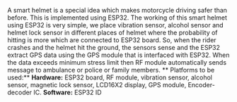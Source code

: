 A smart helmet is a special idea which makes motorcycle driving safer than before. This is implemented using ESP32. 
The working of this smart helmet using ESP32 is very simple, we place vibration sensor, alcohol sensor and helmet lock sensor in different places of helmet where the probability of hitting is more which are connected to ESP32 board. 
So, when the rider crashes and the helmet hit the ground, the sensors sense and the ESP32 extract GPS data using the GPS module that is interfaced with ESP32. 
When the data exceeds minimum stress limit then RF module automatically sends message to ambulance or police or family members.
** Platforms to be used:**
**Hardware:** ESP32 board, RF module, vibration sensor, alcohol sensor, magnetic
lock sensor, LCD16X2 display, GPS module, Encoder-decoder IC.
**Software:** ESP32 ID
